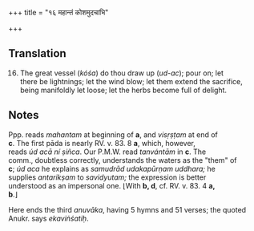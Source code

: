 +++
title = "१६ महान्तं कोशमुदचाभि"

+++
## Translation
16. The great vessel (*kóśa*) do thou draw up (*ud-ac*); pour on; let   
there be lightnings; let the wind blow; let them extend the sacrifice,  
being manifoldly let loose; let the herbs become full of delight.

## Notes
Ppp. reads *mahantam* at beginning of **a**, and *visṛṣṭam* at end of  
**c**. The first pāda is nearly RV. v. 83. 8 **a**, which, however,  
reads *úd acā ní ṣiñca*. Our P.M.W. read *tanvántām* in **c**. The  
comm., doubtless correctly, understands the waters as the "them" of  
**c**; *úd aca* he explains as *samudrād udakapūrṇam uddhara;* he  
supplies *antarikṣam* to *savidyutam;* the expression is better  
understood as an impersonal one. ⌊With **b, d**, cf. RV. v. 83. 4 **a,  
b**.⌋  
  
Here ends the third *anuvāka*, having 5 hymns and 51 verses; the quoted  
Anukr. says *ekaviṅśatiḥ*.
